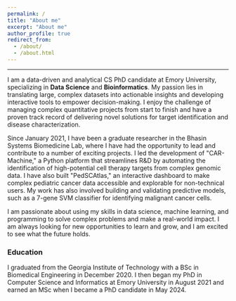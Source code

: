```yaml
---
permalink: /
title: "About me"
excerpt: "About me"
author_profile: true
redirect_from: 
  - /about/
  - /about.html
---
```


----------------

I am a data-driven and analytical CS PhD candidate at Emory University, specializing in **Data Science** and **Bioinformatics**. My passion lies in translating large, complex datasets into actionable insights and developing interactive tools to empower decision-making. I enjoy the challenge of managing complex quantitative projects from start to finish and have a proven track record of delivering novel solutions for target identification and disease characterization.

Since January 2021, I have been a graduate researcher in the Bhasin Systems Biomedicine Lab, where I have had the opportunity to lead and contribute to a number of exciting projects. I led the development of "CAR-Machine," a Python platform that streamlines R&D by automating the identification of high-potential cell therapy targets from complex genomic data. I have also built "PedSCAtlas," an interactive dashboard to make complex pediatric cancer data accessible and explorable for non-technical users. My work has also involved building and validating predictive models, such as a 7-gene SVM classifier for identifying malignant cancer cells.

I am passionate about using my skills in data science, machine learning, and programming to solve complex problems and make a real-world impact. I am always looking for new opportunities to learn and grow, and I am excited to see what the future holds.

### Education

I graduated from the Georgia Institute of Technology with a BSc in Biomedical Engineering in December 2020. I then began my PhD in Computer Science and Informatics at Emory University in August 2021 and earned an MSc when I became a PhD candidate in May 2024.

